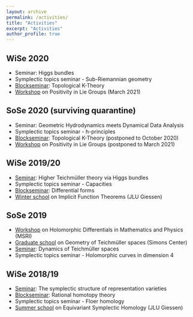 ```yaml
---
layout: archive
permalink: /activities/
title: "Activities"
excerpt: "Activities"
author_profile: true
---
```


## WiSe 2020

  - Seminar: Higgs bundles
  - Symplectic topics seminar - Sub-Riemannian geometry 
  - [Blockseminar](https://www.groups-and-spaces.kit.edu/245.php): Topological K-Theory
  - [Workshop](https://www.mathi.uni-heidelberg.de/~mpfeil/positivity.html) on Positivity in Lie Groups (March 2021)

## SoSe 2020 (surviving quarantine)
  
  - Seminar: Geometric Hydrodynamics meets Dynamical Data Analysis
  - Symplectic topics seminar - h-principles
  - [Blockseminar](https://www.groups-and-spaces.kit.edu/245.php): Topological K-Theory (postponed to October 2020)
  - [Workshop](https://www.mathi.uni-heidelberg.de/~mpfeil/positivity.html) on Positivity in Lie Groups (postponed to March 2021)

## WiSe 2019/20
  
  - [Seminar](https://www.mathi.uni-heidelberg.de/~jhorn/Higgs_bundle_seminar.pdf): Higher Teichmüller theory via Higgs bundles 
  - Symplectic topics seminar - Capacities
  - [Blockseminar](http://www.groups-and-spaces.kit.edu/downloads/RTG_seminar_06_list_of_talks_differential_forms.pdf): Differential forms
  - [Winter school](https://sites.google.com/view/ifthm-gnd/startseite) on Implicit Function Theorems (JLU Giessen)

## SoSe 2019
  - [Workshop](https://www.msri.org/workshops/895) on Holomorphic Differentials in Mathematics and Physics (MSRI)
  - [Graduate school](http://scgp.stonybrook.edu/archives/27840) on Geometry of Teichmüller spaces (Simons Center)
  - [Seminar](https://www.mathi.uni-heidelberg.de/~mpfeil/seminarSoSe19.html): Dynamics of Teichmüller spaces 
  - Symplectic topics seminar - Holomorphic curves in dimension 4
  
## WiSe 2018/19
  - [Seminar](https://www.mathi.uni-heidelberg.de/~mpfeil/seminarWS1819.html): The symplectic structure of representation varieties
  - [Blockseminar](http://www.groups-and-spaces.kit.edu/downloads/RTG_seminar_05_schedule_rational_homotopy_theory.pdf): Rational homotopy theory
  - Symplectic topics seminar - Floer homology
  - [Summer school](https://sites.google.com/view/equivariantsymplectichomology/) on Equivariant Symplectic Homology (JLU Giessen)
